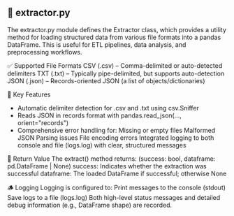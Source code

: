 
## 📄 extractor.py
The extractor.py module defines the Extractor class, which provides a utility method for loading structured data from various file formats into a pandas DataFrame. This is useful for ETL pipelines, data analysis, and preprocessing workflows.

✅ Supported File Formats
CSV (.csv) – Comma-delimited or auto-detected delimiters
TXT (.txt) – Typically pipe-delimited, but supports auto-detection
JSON (.json) – Records-oriented JSON (a list of objects/dictionaries)

🧠 Key Features
- Automatic delimiter detection for .csv and .txt using csv.Sniffer
- Reads JSON in records format with pandas.read_json(..., orient="records")
- Comprehensive error handling for:
    Missing or empty files
    Malformed JSON
    Parsing issues
    File encoding errors
    Integrated logging to both console and file (logs.log) with clear, structured messages

🔄 Return Value
The extract() method returns:
(success: bool, dataframe: pd.DataFrame | None)
success: Indicates whether the extraction was successful
dataframe: The loaded DataFrame if successful; otherwise None

🪵 Logging
Logging is configured to:
Print messages to the console (stdout)
Save logs to a file (logs.log)
Both high-level status messages and detailed debug information (e.g., DataFrame shape) are recorded.
